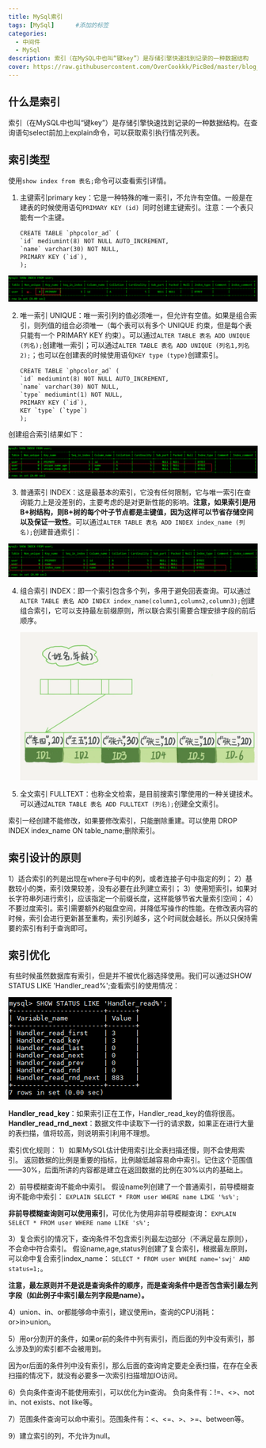 ```yaml
---
title: MySql索引
tags: [MySql]      #添加的标签
categories: 
  - 中间件
  - MySql
description: 索引（在MySQL中也叫“键key”）是存储引擎快速找到记录的一种数据结构
cover: https://raw.githubusercontent.com/OverCookkk/PicBed/master/blog_cover_images/00707-1950088302.png
---
```




## 什么是索引

索引（在MySQL中也叫“键key”）是存储引擎快速找到记录的一种数据结构。在查询语句select前加上explain命令，可以获取索引执行情况列表。



## 索引类型

使用`show index from 表名;`命令可以查看索引详情。

1. 主键索引primary key：它是一种特殊的唯一索引，不允许有空值。一般是在建表的时候使用语句`PRIMARY KEY (id) `同时创建主键索引。注意：一个表只能有一个主键。

   ```mysql
   CREATE TABLE `phpcolor_ad` (  
   `id` mediumint(8) NOT NULL AUTO_INCREMENT,  
   `name` varchar(30) NOT NULL,
   PRIMARY KEY (`id`),  
   );
   ```

![MySql主键索引](https://raw.githubusercontent.com/OverCookkk/PicBed/master/blogImg/MySql%E4%B8%BB%E9%94%AE%E7%B4%A2%E5%BC%95.png)

2. 唯一索引 UNIQUE：唯一索引列的值必须唯一，但允许有空值。如果是组合索引，则列值的组合必须唯一（每个表可以有多个 UNIQUE 约束，但是每个表只能有一个 PRIMARY KEY 约束）。可以通过`ALTER TABLE 表名 ADD UNIQUE (列名);`创建唯一索引；可以通过`ALTER TABLE 表名 ADD UNIQUE (列名1,列名2);`；也可以在创建表的时候使用语句`KEY type (type)`创建索引。

   ```mysql
   CREATE TABLE `phpcolor_ad` (  
   `id` mediumint(8) NOT NULL AUTO_INCREMENT,  
   `name` varchar(30) NOT NULL,  
   `type` mediumint(1) NOT NULL,  
   PRIMARY KEY (`id`),  
   KEY `type` (`type`)  
   );
   ```

创建组合索引结果如下：

![MySql唯一索引](https://raw.githubusercontent.com/OverCookkk/PicBed/master/blogImg/MySql%E5%94%AF%E4%B8%80%E7%B4%A2%E5%BC%95.png)



3. 普通索引 INDEX：这是最基本的索引，它没有任何限制，它与唯一索引在查询能力上是没差别的，主要考虑的是对更新性能的影响。**注意，如果索引是用B+树结构，则B+树的每个叶子节点都是主键值，因为这样可以节省存储空间以及保证一致性**。可以通过`ALTER TABLE 表名 ADD INDEX index_name (列名);`创建普通索引：

![MySql普通索引](https://raw.githubusercontent.com/OverCookkk/PicBed/master/blogImg/MySql%E6%99%AE%E9%80%9A%E7%B4%A2%E5%BC%95.png)



4. 组合索引 INDEX：即一个索引包含多个列，多用于避免回表查询。可以通过`ALTER TABLE 表名 ADD INDEX index_name(column1,column2,column3);`创建组合索引，它可以支持最左前缀原则，所以联合索引需要合理安排字段的前后顺序。

   ![（name，age）索引示意图](https://raw.githubusercontent.com/OverCookkk/PicBed/master/blogImg/%EF%BC%88name%EF%BC%8Cage%EF%BC%89%E7%B4%A2%E5%BC%95%E7%A4%BA%E6%84%8F%E5%9B%BE.png)

   

5. 全文索引 FULLTEXT：也称全文检索，是目前搜索引擎使用的一种关键技术。可以通过`ALTER TABLE 表名 ADD FULLTEXT (列名);`创建全文索引。



索引一经创建不能修改，如果要修改索引，只能删除重建。可以使用
DROP INDEX index_name ON table_name;删除索引。



## 索引设计的原则

1）适合索引的列是出现在where子句中的列，或者连接子句中指定的列；
2）基数较小的类，索引效果较差，没有必要在此列建立索引；
3）使用短索引，如果对长字符串列进行索引，应该指定一个前缀长度，这样能够节省大量索引空间；
4）不要过度索引。索引需要额外的磁盘空间，并降低写操作的性能。在修改表内容的时候，索引会进行更新甚至重构，索引列越多，这个时间就会越长。所以只保持需要的索引有利于查询即可。



## 索引优化

有些时候虽然数据库有索引，但是并不被优化器选择使用。我们可以通过SHOW STATUS LIKE 'Handler_read%';查看索引的使用情况：

![MySql索引使用情况](https://raw.githubusercontent.com/OverCookkk/PicBed/master/blogImg/MySql%E7%B4%A2%E5%BC%95%E4%BD%BF%E7%94%A8%E6%83%85%E5%86%B5.png)

**Handler_read_key**：如果索引正在工作，Handler_read_key的值将很高。
**Handler_read_rnd_next**：数据文件中读取下一行的请求数，如果正在进行大量的表扫描，值将较高，则说明索引利用不理想。

索引优化规则：
1）如果MySQL估计使用索引比全表扫描还慢，则不会使用索引。
返回数据的比例是重要的指标，比例越低越容易命中索引。记住这个范围值——30%，后面所讲的内容都是建立在返回数据的比例在30%以内的基础上。

2）前导模糊查询不能命中索引。
假设name列创建了一个普通索引，前导模糊查询不能命中索引：
`EXPLAIN SELECT * FROM user WHERE name LIKE '%s%';`

**非前导模糊查询则可以使用索引**，可优化为使用非前导模糊查询：
`EXPLAIN SELECT * FROM user WHERE name LIKE 's%';`

3）复合索引的情况下，查询条件不包含索引列最左边部分（不满足最左原则），不会命中符合索引。
假设name,age,status列创建了复合索引，根据最左原则，可以命中复合索引index_name：
`SELECT * FROM user WHERE name='swj' AND status=1;`。

**注意，最左原则并不是说是查询条件的顺序，而是查询条件中是否包含索引最左列字段（如此例子中索引最左列字段是name）。**

4）union、in、or都能够命中索引，建议使用in，查询的CPU消耗：or>in>union。

5）用or分割开的条件，如果or前的条件中列有索引，而后面的列中没有索引，那么涉及到的索引都不会被用到。

因为or后面的条件列中没有索引，那么后面的查询肯定要走全表扫描，在存在全表扫描的情况下，就没有必要多一次索引扫描增加IO访问。

6）负向条件查询不能使用索引，可以优化为in查询。
负向条件有：!=、<>、not in、not exists、not like等。

7）范围条件查询可以命中索引。范围条件有：<、<=、>、>=、between等。

9）建立索引的列，不允许为null。
